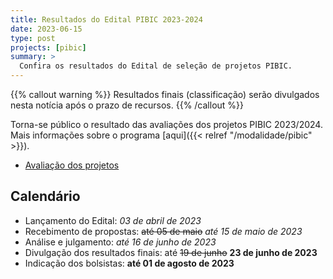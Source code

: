 ```yaml
---
title: Resultados do Edital PIBIC 2023-2024
date: 2023-06-15
type: post
projects: [pibic]
summary: >
  Confira os resultados do Edital de seleção de projetos PIBIC.
---
```


{{% callout warning %}}
Resultados finais (classificação) serão divulgados nesta notícia após o prazo
de recursos.
{{% /callout %}}

Torna-se público o resultado das avaliações dos projetos PIBIC 2023/2024.  Mais
informações sobre o programa [aqui]({{< relref "/modalidade/pibic" >}}).

- [Avaliação dos projetos](/documentos/editais/PIBIC-2023-Avaliacao.pdf)

## Calendário

- Lançamento do Edital: *03 de abril de 2023*
- Recebimento de propostas: ~~até 05 de maio~~ *até 15 de maio de 2023*
- Análise e julgamento: *até 16 de junho de 2023*
- Divulgação dos resultados finais: até ~~19 de junho~~ **23 de junho de 2023**
- Indicação dos bolsistas: **até 01 de agosto de 2023**
